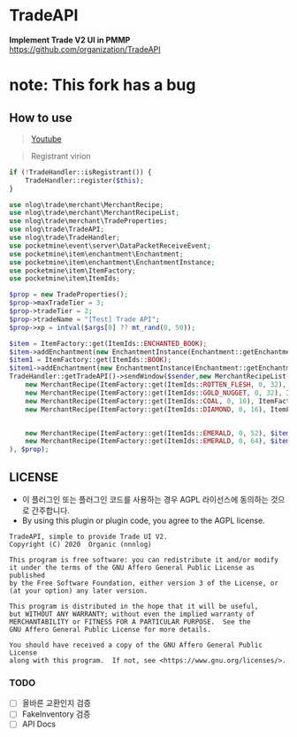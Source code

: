 # TradeAPI
<b>Implement Trade V2 UI in PMMP</b>  
https://github.com/organization/TradeAPI
# note: This fork has a bug

## How to use
> [Youtube](https://youtu.be/38xiaMfrlcU)

> Registrant virion
```php
if (!TradeHandler::isRegistrant()) {
    TradeHandler::register($this);
}
```
```php
use nlog\trade\merchant\MerchantRecipe;
use nlog\trade\merchant\MerchantRecipeList;
use nlog\trade\merchant\TradeProperties;
use nlog\trade\TradeAPI;
use nlog\trade\TradeHandler;
use pocketmine\event\server\DataPacketReceiveEvent;
use pocketmine\item\enchantment\Enchantment;
use pocketmine\item\enchantment\EnchantmentInstance;
use pocketmine\item\ItemFactory;
use pocketmine\item\ItemIds;
```
```php
$prop = new TradeProperties();
$prop->maxTradeTier = 3;
$prop->tradeTier = 2;
$prop->tradeName = "[Test] Trade API";
$prop->xp = intval($args[0] ?? mt_rand(0, 50));

$item = ItemFactory::get(ItemIds::ENCHANTED_BOOK);
$item->addEnchantment(new EnchantmentInstance(Enchantment::getEnchantment(Enchantment::PROTECTION),4));
$item1 = ItemFactory::get(ItemIds::BOOK);
$item1->addEnchantment(new EnchantmentInstance(Enchantment::getEnchantment(Enchantment::MENDING), 0));
TradeHandler::getTradeAPI()->sendWindow($sender,new MerchantRecipeList(
	new MerchantRecipe(ItemFactory::get(ItemIds::ROTTEN_FLESH, 0, 32), ItemFactory::get(ItemIds::EMERALD), null, 0),
	new MerchantRecipe(ItemFactory::get(ItemIds::GOLD_NUGGET, 0, 32), ItemFactory::get(ItemIds::EMERALD), null, 0),
	new MerchantRecipe(ItemFactory::get(ItemIds::COAL, 0, 16), ItemFactory::get(ItemIds::EMERALD), null, 0),
	new MerchantRecipe(ItemFactory::get(ItemIds::DIAMOND, 0, 16), ItemFactory::get(ItemIds::EMERALD)->setCustomName("§bTrade"), null, 1),


	new MerchantRecipe(ItemFactory::get(ItemIds::EMERALD, 0, 52), $item, ItemFactory::get(ItemIds::BOOK), 2),
	new MerchantRecipe(ItemFactory::get(ItemIds::EMERALD, 0, 64), $item, ItemFactory::get(ItemIds::BOOK),3),
), $prop);
```

## LICENSE
* 이 플러그인 또는 플러그인 코드를 사용하는 경우 AGPL 라이선스에 동의하는 것으로 간주합니다.
* By using this plugin or plugin code, you agree to the AGPL license.
```
TradeAPI, simple to provide Trade UI V2.
Copyright (C) 2020  Organic (nnnlog)

This program is free software: you can redistribute it and/or modify
it under the terms of the GNU Affero General Public License as published
by the Free Software Foundation, either version 3 of the License, or
(at your option) any later version.

This program is distributed in the hope that it will be useful,
but WITHOUT ANY WARRANTY; without even the implied warranty of
MERCHANTABILITY or FITNESS FOR A PARTICULAR PURPOSE.  See the
GNU Affero General Public License for more details.

You should have received a copy of the GNU Affero General Public License
along with this program.  If not, see <https://www.gnu.org/licenses/>.
```

### TODO
* [ ] 올바른 교환인지 검증
* [ ] FakeInventory 검증
* [ ] API Docs
